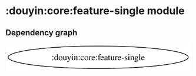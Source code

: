 # :douyin:core:feature-single module
## Dependency graph
![Dependency graph](../../../docs/images/graphs/dep_graph_douyin_core_feature_single.svg)
